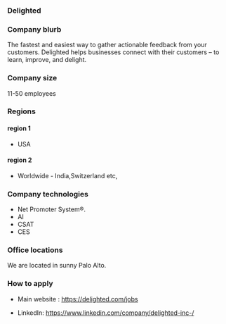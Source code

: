 ### Delighted


### Company blurb
The fastest and easiest way to gather actionable feedback from your customers. Delighted helps businesses connect with their customers – to learn, improve, and delight.

### Company size
11-50 employees

### Regions

#### region 1

* USA

#### region 2

* Worldwide - India,Switzerland etc,

### Company technologies
* Net Promoter System®.
* AI
* CSAT
* CES
### Office locations
We are located in sunny Palo Alto.

### How to apply
* Main website : https://delighted.com/jobs

* LinkedIn: https://www.linkedin.com/company/delighted-inc-/
